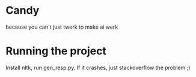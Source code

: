 # Candy
because you can't just twerk to make ai werk


# Running the project 
Install nltk, run gen_resp.py.
If it crashes, just stackoverflow the problem ;)
